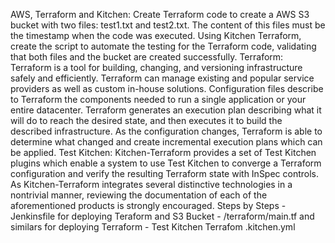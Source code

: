 AWS, Terraform and Kitchen: 
Create Terraform code to create a AWS S3 bucket with two files: test1.txt and test2.txt. The content of this files must be the timestamp when the code was executed.
Using Kitchen Terraform, create the script to automate the testing for the Terraform code, validating that both files and the bucket are created successfully.
Terraform:
Terraform is a tool for building, changing, and versioning infrastructure safely and efficiently. Terraform can manage existing and popular service providers as well as custom in-house solutions.
Configuration files describe to Terraform the components needed to run a single application or your entire datacenter. Terraform generates an execution plan describing what it will do to reach the desired state, and then executes it to build the described infrastructure. As the configuration changes, Terraform is able to determine what changed and create incremental execution plans which can be applied.
Test Kitchen: 
Kitchen-Terraform provides a set of Test Kitchen plugins which enable a system to use Test Kitchen to converge a Terraform configuration and verify the resulting Terraform state with InSpec controls.
As Kitchen-Terraform integrates several distinctive technologies in a nontrivial manner, reviewing the documentation of each of the aforementioned products is strongly encouraged.
Steps by Steps
       - Jenkinsfile for deploying Teraform and S3 Bucket 
       - /terraform/main.tf and similars for deploying Terraform
       - Test Kitchen Terrafom .kitchen.yml
